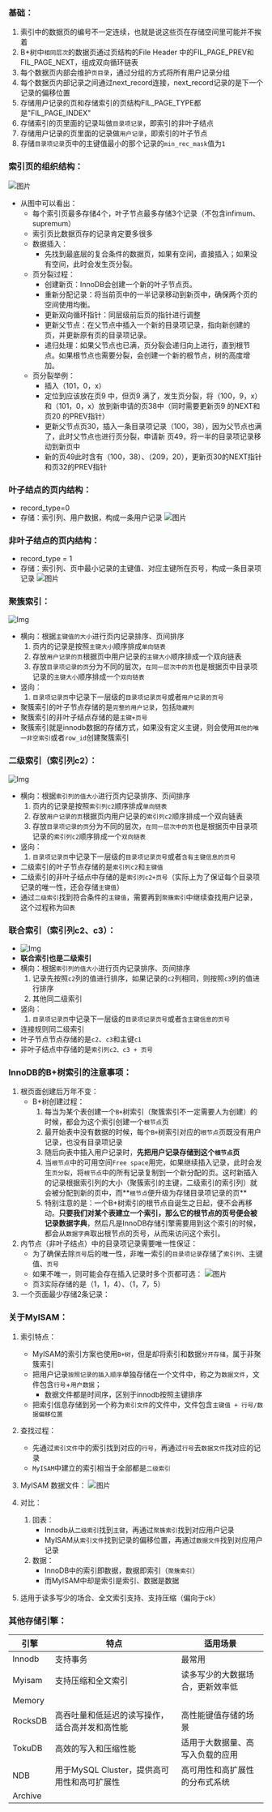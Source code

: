 ### 基础：
1. 索引中的数据页的编号不一定连续，也就是说这些页在存储空间里可能并不挨着
2. B+树中`相同层次`的数据页通过页结构的File Header 中的FIL_PAGE_PREV和FIL_PAGE_NEXT，组成双向循环链表
3. 每个数据页内部会维护`页目录`，通过分组的方式将所有用户记录分组
4. 每个数据页内部记录之间通过next_record连接，next_record记录的是下一个记录的偏移位置
5. 存储用户记录的页和存储索引的页结构FIL_PAGE_TYPE都是"FIL_PAGE_INDEX"
6. 存储索引的页里面的记录叫做`目录项记录`，即索引的非叶子结点
7. 存储用户记录的页里面的记录做`用户记录`，即索引的叶子节点
8. 存储`目录项记录`页中的主键值最小的那个记录的`min_rec_mask`值为`1`

### 索引页的组织结构：
![图片](https://raw.staticdn.net/Navyum/imgbed/pic/IMG/71f78b44ba9aa1057249f28149069458.png)


* 从图中可以看出：
    * 每个索引页最多存储4个，叶子节点最多存储3个记录（不包含infimum、supremum）
    * 索引页比数据页存的记录肯定要多很多
    * 数据插入：
        * 先找到最底层的复合条件的数据页，如果有空间，直接插入；如果没有空间，此时会发生页分裂。
    * 页分裂过程：
        * 创建新页：InnoDB会创建一个新的叶子节点页。
        * 重新分配记录：将当前页中的一半记录移动到新页中，确保两个页的空间使用均衡。
        * 更新双向循环指针：同层级前后页的指针进行调整
        * 更新父节点：在父节点中插入一个新的目录项记录，指向新创建的页，并更新原有页的目录项记录。
        * 递归处理：如果父节点也已满，页分裂会递归向上进行，直到根节点。如果根节点也需要分裂，会创建一个新的根节点，树的高度增加。
    * 页分裂举例： 
        * 插入（101，0，x）
        * 定位到应该放在页9 中，但页9 满了，发生页分裂，将（100，9，x）和（101，0，x）放到新申请的页38中（同时需要更新页9 的NEXT和页20 的PREV指针）
        * 更新父节点页30，插入一条目录项记录（100，38），因为父节点也满了，此时父节点也进行页分裂，申请新 页49，将一半的目录项记录移动到新页中
        * 新的页49此时含有（100，38）、（209，20），更新页30的NEXT指针和页32的PREV指针 

### 叶子结点的页内结构：
- record_type=0
- 存储：索引列、用户数据，构成一条用户记录
![图片](https://raw.staticdn.net/Navyum/imgbed/pic/IMG/e04c0c52c052b5d0af6e6fc9de314561.png)

### 非叶子结点的页内结构：
- record_type = 1
- 存储：索引列、页中最小记录的主键值、对应主键所在页号，构成一条目录项记录
![图片](https://raw.staticdn.net/Navyum/imgbed/pic/IMG/93bef03e8991198d729e3a446585fc56.png)

### 聚簇索引：
![Img](https://raw.staticdn.net/Navyum/imgbed/pic/IMG/6257b9b2ff45df3060c65eb1f8161cb9.png)
- 横向：根据`主键值的大小`进行页内记录排序、页间排序
    1. 页内的记录是按照`主键大小`顺序排成`单向链表`
    2. 存放`用户记录的页`根据页中用户记录的`主键大小`顺序排成一个双向链表
    3. 存放`目录项记录的页`分为不同的层次，`在同一层次中的页`也是根据页中目录项记录的`主键大小`顺序排成一个`双向链表`
- 竖向：
    1. `目录项记录页`中记录下一层级的`目录项记录页号`或者`用户记录的页号`
- 聚簇索引的叶子节点存储的是`完整的用户记录`，包括`隐藏列`
- 聚簇索引的非叶子结点存储的是`主键+页号`
- 聚簇索引就是innodb数据的存储方式，如果没有定义主键，则会使用`其他的唯一非空索引`或者`row_id`创建聚簇索引

### 二级索引（索引列c2）：
![Img](https://raw.staticdn.net/Navyum/imgbed/pic/IMG/eaf67d501183f3421ce82e9ba257666c.png)
- 横向：根据`索引列的值大小`进行页内记录排序、页间排序
    1. 页内的记录是按照`索引列c2`顺序排成`单向链表`
    2. 存放`用户记录的页`根据页内用户记录的`索引列c2`顺序排成一个双向链表
    3. 存放`目录项记录的页`分为不同的层次，`在同一层次中的页`也是根据页中目录项记录的`索引列c2`顺序排成一个`双向链表`
- 竖向：
    1. `目录项记录页`中记录下一层级的`目录项记录页号`或者`含有主键信息的页号`
- 二级索引的叶子节点存储的是`索引列c2`和`主键值`
- 二级索引的非叶子结点中存储的是`索引列c2+页号`（实际上为了保证每个目录项记录的唯一性，还会存储`主键值`）
- 通过`二级索引`找到符合条件的`主键值`，需要再到`聚簇索引`中继续查找用户记录，这个过程称为`回表`

### 联合索引（索引列c2、c3）：
- ![Img](https://raw.staticdn.net/Navyum/imgbed/pic/IMG/e7fedfdfeb66366d5d36aa1b4ff394f5.png)
- **联合索引也是二级索引**
- 横向：根据`索引列的值大小`进行页内记录排序、页间排序
    1. 记录先按照`c2`列的值进行排序，如果记录的`c2`列相同，则按照`c3`列的值进行排序
    2. 其他同二级索引
- 竖向：
    1. `目录项记录页`中记录下一层级的`目录项记录页号`或者`含主键信息的页号`
- 连接规则同二级索引
- 叶子节点节点存储的是`c2`、`c3`和主键`c1`
- 非叶子结点中存储的是`索引列c2、c3 + 页号`

### InnoDB的B+树索引的注意事项：
1. 根页面创建后万年不变：
    - B+树创建过程：
        1. 每当为某个表创建一个`B+`树索引（聚簇索引不一定需要人为创建）的时候，都会为这个索引创建一个`根节点`页
        2. 最开始表中没有数据的时候，每个`B+`树索引对应的`根节点`页既没有用户记录，也没有目录项记录
        3. 随后向表中插入用户记录时，**先把用户记录存储到这个`根节点`页**
        4. 当`根节点`中的可用空间`Free space`用完，如果继续插入记录，此时会发生`页分裂`，将`根节点`中的所有记录复制到一个新分配的页。这时新插入的记录根据索引列的大小（聚簇索引的主键，二级索引的索引列）就会被分配到新的页中，而**`根节点`便升级为存储目录项记录的页**
        5. 特别注意的是：一个B+树索引的根节点自诞生之日起，便不会再移动。**只要我们对某个表建立一个索引，那么它的根节点的页号便会被记录数据字典**，然后凡是InnoDB存储引擎需要用到这个索引的时候，都会从`数据字典`取出根节点的页号，从而来访问这个索引。
2. 内节点（非叶子结点）中的目录项记录需要唯一性保证：
    - 为了确保去除`页号`后的唯一性，非唯一索引的`目录项记录`存储了`索引列`、主键值、`页号`
    - 如果不唯一，则可能会存在插入记录时多个页都可选：
    ![图片](https://raw.staticdn.net/Navyum/imgbed/pic/IMG/e5a7e2a226d2d80d34dffba6bba492b5.png)
    - 页3实际存储的是（1，1，4）、（1，7，5）
3. 一个页面最少存储2条记录：

### 关于MyISAM：
1. 索引特点：
    - MyISAM的索引方案也使用`B+树`，但是却将索引和数据`分开存储`，属于非聚簇索引
    - 把用户记录`按照记录的插入顺序`单独存储在一个文件中，称之为`数据文件`，文件包含`行号`+`用户数据`；
        - 数据文件都是时间序，区别于innodb按照主键排序
    - 把索引信息存储到另一个称为`索引文件`的文件中，文件包含`主键值 + 行号/数据偏移位置`
2. 查找过程：
    - 先通过`索引文件`中的索引找到对应的`行号`，再通过`行号`去`数据文件`找对应的记录
    - `MyISAM`中建立的索引相当于全部都是`二级索引`
3. MyISAM 数据文件：
    ![图片](https://raw.staticdn.net/Navyum/imgbed/pic/IMG/109230d40cc4dd387d544f8ccc5cb4e6.png)
4. 对比：
    1. 回表：
        - Innodb从`二级索引`找到`主键`，再通过`聚簇索引`找到对应用户记录
        - MyISAM从`索引文件`找到记录的偏移位置，再通过`数据文件`找到对应用户记录
    2. 数据：
        - InnoDB中的索引即数据，数据即索引（`聚簇索引`）
        - 而MyISAM中却是索引是索引、数据是数据

5. 适用于读多写少的场合、全文索引支持、支持压缩（偏向于ck）


### 其他存储引擎：
| 引擎 | 特点 | 适用场景 |
| -- | -- | -- |
|Innodb|支持事务|最常用|
|Myisam|支持压缩和全文索引|读多写少的大数据场合，更新效率低|
|Memory|||
|RocksDB|高吞吐量和低延迟的读写操作，适合高并发和高性能|高性能键值存储的场景|
|TokuDB|高效的写入和压缩性能|适用于大数据量、高写入负载的应用|
|NDB|用于MySQL Cluster，提供高可用性和高可扩展性|高可用性和高扩展性的分布式系统|
|Archive|||